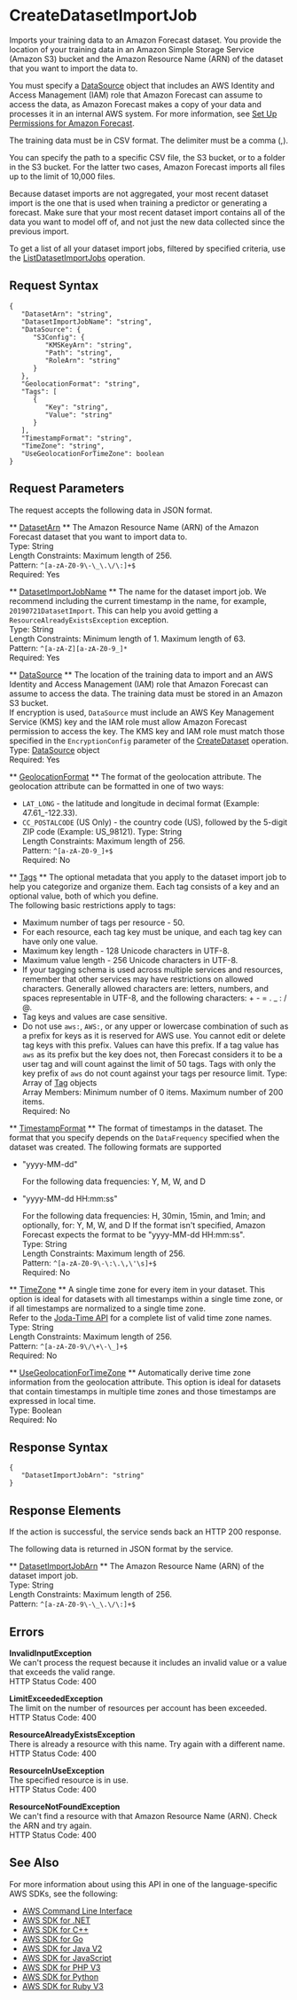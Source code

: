 # CreateDatasetImportJob<a name="API_CreateDatasetImportJob"></a>

Imports your training data to an Amazon Forecast dataset\. You provide the location of your training data in an Amazon Simple Storage Service \(Amazon S3\) bucket and the Amazon Resource Name \(ARN\) of the dataset that you want to import the data to\.

You must specify a [DataSource](API_DataSource.md) object that includes an AWS Identity and Access Management \(IAM\) role that Amazon Forecast can assume to access the data, as Amazon Forecast makes a copy of your data and processes it in an internal AWS system\. For more information, see [Set Up Permissions for Amazon Forecast](aws-forecast-iam-roles.md)\.

The training data must be in CSV format\. The delimiter must be a comma \(,\)\.

You can specify the path to a specific CSV file, the S3 bucket, or to a folder in the S3 bucket\. For the latter two cases, Amazon Forecast imports all files up to the limit of 10,000 files\.

Because dataset imports are not aggregated, your most recent dataset import is the one that is used when training a predictor or generating a forecast\. Make sure that your most recent dataset import contains all of the data you want to model off of, and not just the new data collected since the previous import\.

To get a list of all your dataset import jobs, filtered by specified criteria, use the [ListDatasetImportJobs](API_ListDatasetImportJobs.md) operation\.

## Request Syntax<a name="API_CreateDatasetImportJob_RequestSyntax"></a>

```
{
   "DatasetArn": "string",
   "DatasetImportJobName": "string",
   "DataSource": { 
      "S3Config": { 
         "KMSKeyArn": "string",
         "Path": "string",
         "RoleArn": "string"
      }
   },
   "GeolocationFormat": "string",
   "Tags": [ 
      { 
         "Key": "string",
         "Value": "string"
      }
   ],
   "TimestampFormat": "string",
   "TimeZone": "string",
   "UseGeolocationForTimeZone": boolean
}
```

## Request Parameters<a name="API_CreateDatasetImportJob_RequestParameters"></a>

The request accepts the following data in JSON format\.

 ** [DatasetArn](#API_CreateDatasetImportJob_RequestSyntax) **   <a name="forecast-CreateDatasetImportJob-request-DatasetArn"></a>
The Amazon Resource Name \(ARN\) of the Amazon Forecast dataset that you want to import data to\.  
Type: String  
Length Constraints: Maximum length of 256\.  
Pattern: `^[a-zA-Z0-9\-\_\.\/\:]+$`   
Required: Yes

 ** [DatasetImportJobName](#API_CreateDatasetImportJob_RequestSyntax) **   <a name="forecast-CreateDatasetImportJob-request-DatasetImportJobName"></a>
The name for the dataset import job\. We recommend including the current timestamp in the name, for example, `20190721DatasetImport`\. This can help you avoid getting a `ResourceAlreadyExistsException` exception\.  
Type: String  
Length Constraints: Minimum length of 1\. Maximum length of 63\.  
Pattern: `^[a-zA-Z][a-zA-Z0-9_]*`   
Required: Yes

 ** [DataSource](#API_CreateDatasetImportJob_RequestSyntax) **   <a name="forecast-CreateDatasetImportJob-request-DataSource"></a>
The location of the training data to import and an AWS Identity and Access Management \(IAM\) role that Amazon Forecast can assume to access the data\. The training data must be stored in an Amazon S3 bucket\.  
If encryption is used, `DataSource` must include an AWS Key Management Service \(KMS\) key and the IAM role must allow Amazon Forecast permission to access the key\. The KMS key and IAM role must match those specified in the `EncryptionConfig` parameter of the [CreateDataset](API_CreateDataset.md) operation\.  
Type: [DataSource](API_DataSource.md) object  
Required: Yes

 ** [GeolocationFormat](#API_CreateDatasetImportJob_RequestSyntax) **   <a name="forecast-CreateDatasetImportJob-request-GeolocationFormat"></a>
The format of the geolocation attribute\. The geolocation attribute can be formatted in one of two ways:  
+  `LAT_LONG` \- the latitude and longitude in decimal format \(Example: 47\.61\_\-122\.33\)\.
+  `CC_POSTALCODE` \(US Only\) \- the country code \(US\), followed by the 5\-digit ZIP code \(Example: US\_98121\)\.
Type: String  
Length Constraints: Maximum length of 256\.  
Pattern: `^[a-zA-Z0-9_]+$`   
Required: No

 ** [Tags](#API_CreateDatasetImportJob_RequestSyntax) **   <a name="forecast-CreateDatasetImportJob-request-Tags"></a>
The optional metadata that you apply to the dataset import job to help you categorize and organize them\. Each tag consists of a key and an optional value, both of which you define\.  
The following basic restrictions apply to tags:  
+ Maximum number of tags per resource \- 50\.
+ For each resource, each tag key must be unique, and each tag key can have only one value\.
+ Maximum key length \- 128 Unicode characters in UTF\-8\.
+ Maximum value length \- 256 Unicode characters in UTF\-8\.
+ If your tagging schema is used across multiple services and resources, remember that other services may have restrictions on allowed characters\. Generally allowed characters are: letters, numbers, and spaces representable in UTF\-8, and the following characters: \+ \- = \. \_ : / @\.
+ Tag keys and values are case sensitive\.
+ Do not use `aws:`, `AWS:`, or any upper or lowercase combination of such as a prefix for keys as it is reserved for AWS use\. You cannot edit or delete tag keys with this prefix\. Values can have this prefix\. If a tag value has `aws` as its prefix but the key does not, then Forecast considers it to be a user tag and will count against the limit of 50 tags\. Tags with only the key prefix of `aws` do not count against your tags per resource limit\.
Type: Array of [Tag](API_Tag.md) objects  
Array Members: Minimum number of 0 items\. Maximum number of 200 items\.  
Required: No

 ** [TimestampFormat](#API_CreateDatasetImportJob_RequestSyntax) **   <a name="forecast-CreateDatasetImportJob-request-TimestampFormat"></a>
The format of timestamps in the dataset\. The format that you specify depends on the `DataFrequency` specified when the dataset was created\. The following formats are supported  
+ "yyyy\-MM\-dd"

  For the following data frequencies: Y, M, W, and D
+ "yyyy\-MM\-dd HH:mm:ss"

  For the following data frequencies: H, 30min, 15min, and 1min; and optionally, for: Y, M, W, and D
If the format isn't specified, Amazon Forecast expects the format to be "yyyy\-MM\-dd HH:mm:ss"\.  
Type: String  
Length Constraints: Maximum length of 256\.  
Pattern: `^[a-zA-Z0-9\-\:\.\,\'\s]+$`   
Required: No

 ** [TimeZone](#API_CreateDatasetImportJob_RequestSyntax) **   <a name="forecast-CreateDatasetImportJob-request-TimeZone"></a>
A single time zone for every item in your dataset\. This option is ideal for datasets with all timestamps within a single time zone, or if all timestamps are normalized to a single time zone\.   
Refer to the [Joda\-Time API](http://joda-time.sourceforge.net/timezones.html) for a complete list of valid time zone names\.  
Type: String  
Length Constraints: Maximum length of 256\.  
Pattern: `^[a-zA-Z0-9\/\+\-\_]+$`   
Required: No

 ** [UseGeolocationForTimeZone](#API_CreateDatasetImportJob_RequestSyntax) **   <a name="forecast-CreateDatasetImportJob-request-UseGeolocationForTimeZone"></a>
Automatically derive time zone information from the geolocation attribute\. This option is ideal for datasets that contain timestamps in multiple time zones and those timestamps are expressed in local time\.  
Type: Boolean  
Required: No

## Response Syntax<a name="API_CreateDatasetImportJob_ResponseSyntax"></a>

```
{
   "DatasetImportJobArn": "string"
}
```

## Response Elements<a name="API_CreateDatasetImportJob_ResponseElements"></a>

If the action is successful, the service sends back an HTTP 200 response\.

The following data is returned in JSON format by the service\.

 ** [DatasetImportJobArn](#API_CreateDatasetImportJob_ResponseSyntax) **   <a name="forecast-CreateDatasetImportJob-response-DatasetImportJobArn"></a>
The Amazon Resource Name \(ARN\) of the dataset import job\.  
Type: String  
Length Constraints: Maximum length of 256\.  
Pattern: `^[a-zA-Z0-9\-\_\.\/\:]+$` 

## Errors<a name="API_CreateDatasetImportJob_Errors"></a>

 **InvalidInputException**   
We can't process the request because it includes an invalid value or a value that exceeds the valid range\.  
HTTP Status Code: 400

 **LimitExceededException**   
The limit on the number of resources per account has been exceeded\.  
HTTP Status Code: 400

 **ResourceAlreadyExistsException**   
There is already a resource with this name\. Try again with a different name\.  
HTTP Status Code: 400

 **ResourceInUseException**   
The specified resource is in use\.  
HTTP Status Code: 400

 **ResourceNotFoundException**   
We can't find a resource with that Amazon Resource Name \(ARN\)\. Check the ARN and try again\.  
HTTP Status Code: 400

## See Also<a name="API_CreateDatasetImportJob_SeeAlso"></a>

For more information about using this API in one of the language\-specific AWS SDKs, see the following:
+  [AWS Command Line Interface](https://docs.aws.amazon.com/goto/aws-cli/forecast-2018-06-26/CreateDatasetImportJob) 
+  [AWS SDK for \.NET](https://docs.aws.amazon.com/goto/DotNetSDKV3/forecast-2018-06-26/CreateDatasetImportJob) 
+  [AWS SDK for C\+\+](https://docs.aws.amazon.com/goto/SdkForCpp/forecast-2018-06-26/CreateDatasetImportJob) 
+  [AWS SDK for Go](https://docs.aws.amazon.com/goto/SdkForGoV1/forecast-2018-06-26/CreateDatasetImportJob) 
+  [AWS SDK for Java V2](https://docs.aws.amazon.com/goto/SdkForJavaV2/forecast-2018-06-26/CreateDatasetImportJob) 
+  [AWS SDK for JavaScript](https://docs.aws.amazon.com/goto/AWSJavaScriptSDK/forecast-2018-06-26/CreateDatasetImportJob) 
+  [AWS SDK for PHP V3](https://docs.aws.amazon.com/goto/SdkForPHPV3/forecast-2018-06-26/CreateDatasetImportJob) 
+  [AWS SDK for Python](https://docs.aws.amazon.com/goto/boto3/forecast-2018-06-26/CreateDatasetImportJob) 
+  [AWS SDK for Ruby V3](https://docs.aws.amazon.com/goto/SdkForRubyV3/forecast-2018-06-26/CreateDatasetImportJob) 